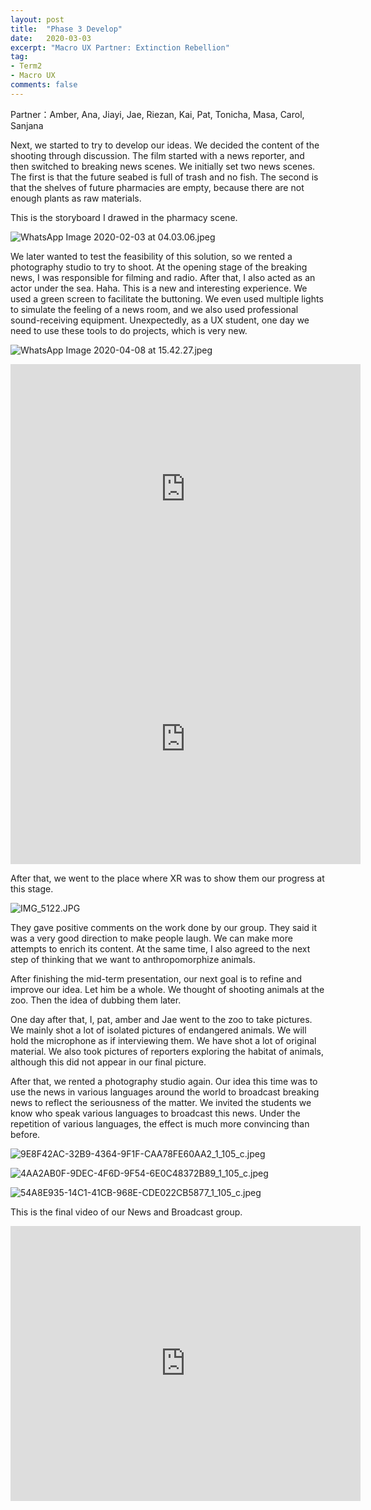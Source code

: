 ```yaml
---
layout: post
title:  "Phase 3 Develop"
date:   2020-03-03
excerpt: "Macro UX Partner: Extinction Rebellion"
tag:
- Term2
- Macro UX
comments: false
---
```


Partner：Amber, Ana, Jiayi, Jae, Riezan, Kai, Pat, Tonicha, Masa, Carol, Sanjana

Next, we started to try to develop our ideas. We decided the content of the shooting through discussion. The film started with a news reporter, and then switched to breaking news scenes. We initially set two news scenes. The first is that the future seabed is full of trash and no fish. The second is that the shelves of future pharmacies are empty, because there are not enough plants as raw materials.

This is the storyboard I drawed in the pharmacy scene.

![WhatsApp Image 2020-02-03 at 04.03.06.jpeg](https://i.loli.net/2020/04/17/fZPiSMc6TFkHCbl.jpg)

We later wanted to test the feasibility of this solution, so we rented a photography studio to try to shoot. At the opening stage of the breaking news, I was responsible for filming and radio. After that, I also acted as an actor under the sea. Haha. This is a new and interesting experience. We used a green screen to facilitate the buttoning. We even used multiple lights to simulate the feeling of a news room, and we also used professional sound-receiving equipment. Unexpectedly, as a UX student, one day we need to use these tools to do projects, which is very new.

![WhatsApp Image 2020-04-08 at 15.42.27.jpeg](https://i.loli.net/2020/04/17/EC3JmN1kLiUA4wB.jpg)

<iframe width="560" height="400" src="https://www.youtube.com/embed/YWa7OepveWc" frameborder="0" allow="accelerometer; autoplay; encrypted-media; gyroscope; picture-in-picture" allowfullscreen></iframe>

<iframe width="560" height="400" src="https://www.youtube.com/embed/UNPuiVvA618" frameborder="0" allow="accelerometer; autoplay; encrypted-media; gyroscope; picture-in-picture" allowfullscreen></iframe>

After that, we went to the place where XR was to show them our progress at this stage.

![IMG_5122.JPG](https://i.loli.net/2020/04/17/GDTuRYrHptvEolC.jpg)

They gave positive comments on the work done by our group. They said it was a very good direction to make people laugh. We can make more attempts to enrich its content. At the same time, I also agreed to the next step of thinking that we want to anthropomorphize animals.

After finishing the mid-term presentation, our next goal is to refine and improve our idea. Let him be a whole. We thought of shooting animals at the zoo. Then the idea of dubbing them later.

One day after that, I, pat, amber and Jae went to the zoo to take pictures. We mainly shot a lot of isolated pictures of endangered animals. We will hold the microphone as if interviewing them. We have shot a lot of original material. We also took pictures of reporters exploring the habitat of animals, although this did not appear in our final picture.

After that, we rented a photography studio again. Our idea this time was to use the news in various languages around the world to broadcast breaking news to reflect the seriousness of the matter. We invited the students we know who speak various languages to broadcast this news. Under the repetition of various languages, the effect is much more convincing than before.

 ![9E8F42AC-32B9-4364-9F1F-CAA78FE60AA2_1_105_c.jpeg](https://i.loli.net/2020/04/17/nXQrB5D2hbyFvlg.jpg)

![4AA2AB0F-9DEC-4F6D-9F54-6E0C48372B89_1_105_c.jpeg](https://i.loli.net/2020/04/17/wFc8AmbQGHMLiK3.jpg)

![54A8E935-14C1-41CB-968E-CDE022CB5877_1_105_c.jpeg](https://i.loli.net/2020/04/17/JmgcH29hCP6WTNS.jpg)

This is the final video of our News and Broadcast group.

<iframe width="560" height="440" src="https://www.youtube.com/embed/SnoFk_XsOug" frameborder="0" allow="accelerometer; autoplay; encrypted-media; gyroscope; picture-in-picture" allowfullscreen></iframe>

